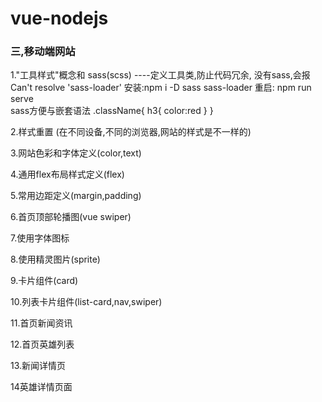 # vue-nodejs


### 三,移动端网站

1."工具样式"概念和 sass(scss)   ----定义工具类,防止代码冗余, 没有sass,会报Can't resolve 'sass-loader' 
    安装:npm i -D sass sass-loader
    重启: npm run serve  
    sass方便与嵌套语法
    .className{
        h3{
            color:red
        }
    }
    

2.样式重置 (在不同设备,不同的浏览器,网站的样式是不一样的)
    
3.网站色彩和字体定义(color,text)

4.通用flex布局样式定义(flex)

5.常用边距定义(margin,padding)

6.首页顶部轮播图(vue swiper)

    

7.使用字体图标

8.使用精灵图片(sprite)

9.卡片组件(card)

10.列表卡片组件(list-card,nav,swiper)

11.首页新闻资讯

12.首页英雄列表

13.新闻详情页

14英雄详情页面


